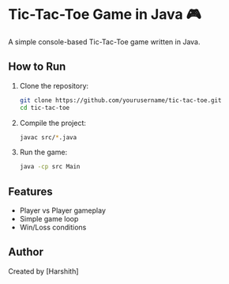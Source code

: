 # Tic-Tac-Toe Game in Java 🎮

A simple console-based Tic-Tac-Toe game written in Java.

## How to Run

1. Clone the repository:
   ```bash
   git clone https://github.com/yourusername/tic-tac-toe.git
   cd tic-tac-toe
   ```

2. Compile the project:
   ```bash
   javac src/*.java
   ```

3. Run the game:
   ```bash
   java -cp src Main
   ```

## Features

- Player vs Player gameplay
- Simple game loop
- Win/Loss conditions

## Author

Created by [Harshith]
